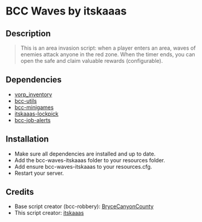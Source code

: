 # BCC Waves by itskaaas

## Description
> This is an area invasion script: when a player enters an area, waves of enemies attack anyone in the red zone. When the timer ends, you can open the safe and claim valuable rewards (configurable).

## Dependencies
- [vorp_inventory](https://github.com/VORPCORE/vorp_inventory)
- [bcc-utils](https://github.com/BryceCanyonCounty/bcc-utils)
- [bcc-minigames](https://github.com/BryceCanyonCounty/bcc-minigames)
- [itskaaas-lockpick](https://github.com/itskaaas/itskaaas-lockpick)
- [bcc-job-alerts](https://github.com/BryceCanyonCounty/bcc-job-alerts)

## Installation
- Make sure all dependencies are installed and up to date.
- Add the bcc-waves-itskaaas folder to your resources folder.
- Add ensure bcc-waves-itskaaas to your resources.cfg.
- Restart your server.

## Credits
- Base script creator (bcc-robbery): [BryceCanyonCounty](https://github.com/BryceCanyonCounty)
- This script creator: [itskaaas](https://github.com/itskaaas)



